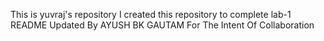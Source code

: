  This is yuvraj's repository
  I created this repository to complete lab-1
README Updated By AYUSH BK GAUTAM For The Intent Of Collaboration